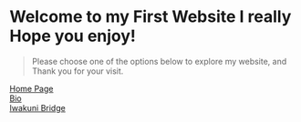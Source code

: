 # Welcome to my First Website I really Hope you enjoy!

> Please choose one of the options below to explore my website, and Thank you for your visit.






[Home Page](index.md)  
[Bio](bio)  
[Iwakuni Bridge](topic)

